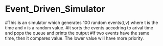 # Event_Driven_Simulator
#This is an simulator which generates 100 random events(t,v) where t is the time and v is a random value.
#It sorts the events accodring to arival time and pops the queue and prints the output
#if two events have the same time, then it compares value. The lower value will have more priority.
